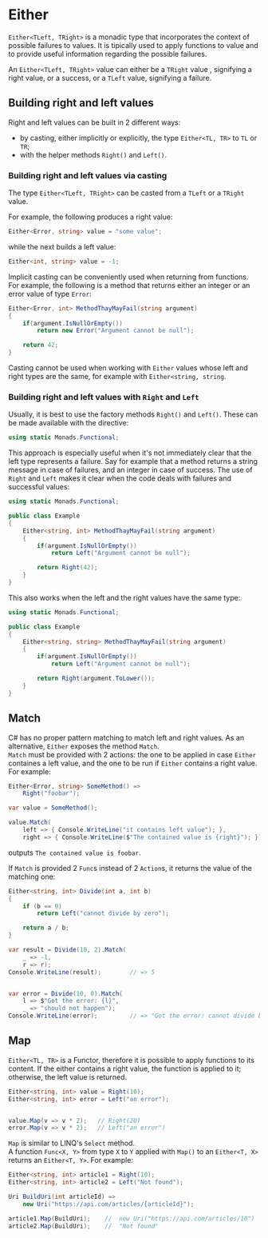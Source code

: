 # Either
`Either<TLeft, TRight>` is a monadic type that incorporates the context of possible failures to values. It is tipically used to apply functions to value and to provide useful information regarding the possible failures.

An `Either<TLeft, TRight>` value can either be a `TRight` value , signifying a right value, or a success, or a `TLeft` value, signifying a failure.

## Building right and left values
Right and left values can be built in 2 different ways:

* by casting, either implicitly or explicitly, the type `Either<TL, TR>` to `TL` or `TR`;
* with the helper methods `Right()` and `Left()`.

### Building right and left values via casting
The type `Either<TLeft, TRight>` can be casted from a `TLeft` or a `TRight` value.

For example, the following produces a right value:

```csharp
Either<Error, string> value = "some value";
```

while the next builds a left value:

```csharp
Either<int, string> value = -1;
```

Implicit casting can be conveniently used when returning from functions. For example, the following is a method that returns either an integer or an error value of type `Error`:

```csharp
Either<Error, int> MethodThayMayFail(string argument)
{
    if(argument.IsNullOrEmpty())
        return new Error("Argument cannot be null");

    return 42;
}
```

Casting cannot be used when working with `Either` values whose left and right types are the same, for example with `Either<string, string`.

### Building right and left values with `Right` and `Left`

Usually, it is best to use the factory methods `Right()` and `Left()`. These can be made available with the directive: 

```csharp
using static Monads.Functional;
```

This approach is especially useful when it's not immediately clear that the left type represents a failure. Say for example that a method returns a string message in case of failures, and an integer in case of success. The use of `Right` and `Left` makes it clear when the code deals with failures and successful values:

```csharp
using static Monads.Functional;

public class Example
{
    Either<string, int> MethodThayMayFail(string argument)
    {
        if(argument.IsNullOrEmpty())
            return Left("Argument cannot be null");

        return Right(42);
    }
}

```

This also works when the left and the right values have the same type:

```csharp
using static Monads.Functional;

public class Example
{
    Either<string, string> MethodThayMayFail(string argument)
    {
        if(argument.IsNullOrEmpty())
            return Left("Argument cannot be null");

        return Right(argument.ToLower());
    }
}

```

## Match
C# has no proper pattern matching to match left and right values. As an alternative, `Either` exposes the method `Match`.<br />
`Match` must be provided with 2 actions: the one to be applied in case `Either` containes a left value, and the one to be run if `Either` contains a right value. For example:

```csharp
Either<Error, string> SomeMethod() =>
    Right("foobar");

var value = SomeMethod();

value.Match(
    left => { Console.WriteLine("it contains left value"); },
    right => { Console.WriteLine($"The contained value is {right}"); });
```

outputs `The contained value is foobar`.

If `Match` is provided 2 `Func`s instead of 2 `Action`s, it returns the value of the matching one:

```csharp
Either<string, int> Divide(int a, int b)
{
    if (b == 0)
        return Left("cannot divide by zero");

    return a / b;
}

var result = Divide(10, 2).Match( 
    _ => -1, 
    r => r);
Console.WriteLine(result);        // => 5


var error = Divide(10, 0).Match( 
    l => $"Got the error: {l}", 
    _ => "should not happen");
Console.WriteLine(error);         // => "Got the error: cannot divide by zero"
```


## Map

`Either<TL, TR>` is a Functor, therefore it is possible to apply functions to its content. If the either contains a right value, the function is applied to it; otherwise, the left value is returned.

```csharp
Either<string, int> value = Right(10);
Either<string, int> error = Left("an error");


value.Map(v => v * 2);   // Right(20)
error.Map(v => v * 2);   // Left("an error")
```

`Map` is similar to LINQ's `Select` method.<br /> A function `Func<X, Y>` from type `X` to `Y` applied with `Map()` to an `Either<T, X>` returns an `Either<T, Y>`. For example:

```csharp
Either<string, int> article1 = Right(10);
Either<string, int> article2 = Left("Not found");

Uri BuildUri(int articleId) =>
    new Uri("https://api.com/articles/{articleId}");

article1.Map(BuildUri);    //  new Uri("https://api.com/articles/10")
article2.Map(BuildUri);    //  "Not found"
```


